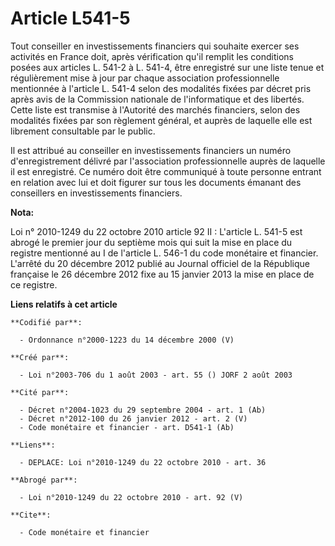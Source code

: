 # Article L541-5

Tout conseiller en investissements financiers qui souhaite exercer ses activités en France doit, après vérification qu'il
remplit les conditions posées aux articles L. 541-2 à L. 541-4, être enregistré sur une liste tenue et régulièrement mise à
jour par chaque association professionnelle mentionnée à l'article L. 541-4 selon des modalités fixées par décret pris après
avis de la Commission nationale de l'informatique et des libertés. Cette liste est transmise à l'Autorité des marchés
financiers, selon des modalités fixées par son règlement général, et auprès de laquelle elle est librement consultable par le
public.

Il est attribué au conseiller en investissements financiers un numéro d'enregistrement délivré par l'association
professionnelle auprès de laquelle il est enregistré. Ce numéro doit être communiqué à toute personne entrant en relation
avec lui et doit figurer sur tous les documents émanant des conseillers en investissements financiers.

**Nota:**

Loi n° 2010-1249 du 22 octobre 2010 article 92 II : L'article L. 541-5 est abrogé le premier jour du septième mois qui suit
la mise en place du registre mentionné au I de l'article L. 546-1 du code monétaire et financier. L'arrêté du 20 décembre
2012 publié au Journal officiel de la République française le 26 décembre 2012 fixe au 15 janvier 2013 la mise en place de ce
registre.

**Liens relatifs à cet article**

	**Codifié par**:

	  - Ordonnance n°2000-1223 du 14 décembre 2000 (V)

	**Créé par**:

	  - Loi n°2003-706 du 1 août 2003 - art. 55 () JORF 2 août 2003

	**Cité par**:

	  - Décret n°2004-1023 du 29 septembre 2004 - art. 1 (Ab)
	  - Décret n°2012-100 du 26 janvier 2012 - art. 2 (V)
	  - Code monétaire et financier - art. D541-1 (Ab)

	**Liens**:

	  - DEPLACE: Loi n°2010-1249 du 22 octobre 2010 - art. 36

	**Abrogé par**:

	  - Loi n°2010-1249 du 22 octobre 2010 - art. 92 (V)

	**Cite**:

	  - Code monétaire et financier
